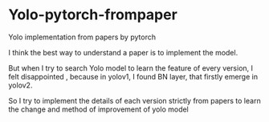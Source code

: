 # Yolo-pytorch-frompaper
Yolo implementation from papers by pytorch

I think the best way to understand a paper is to implement the model.

But when I try to search Yolo model to learn the feature of every version, I felt disappointed , because in yolov1, I found BN layer, that firstly emerge in yolov2.

So I try to implement the details of each version strictly from papers to learn the change and method of improvement of yolo model

